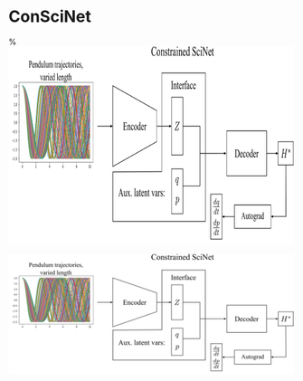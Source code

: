 # ConSciNet
%<img src="figures/ConSciNet_arch.png" width="800" height="350"/>

![](figures/ConSciNet_arch.png)
